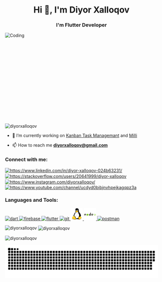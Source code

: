 <h1 align="center">Hi 👋, I'm Diyor Xalloqov</h1>
<h3 align="center">I'm Flutter Developer</h3>
<img align = "right" alt="Coding" width="600" height="300" src="https://user-images.githubusercontent.com/48603081/108998934-a0023200-76c7-11eb-90c6-0e2b75921335.gif">

<p align="left"> <img src="https://komarev.com/ghpvc/?username=diyorxalloqov&label=Profile%20views&color=0e75b6&style=flat" alt="diyorxalloqov" /> </p>


- 🔭 I’m currently working on [Kanban Task Managemant](https://github.com/diyorxalloqov/kanban_task_managemant) and [Milli](https://github.com/diyorxalloqov/milli)

- 📫 How to reach me **diyorxalloqov@gmail.com**

<h3 align="left">Connect with me:</h3>
<p align="left">
<a href="https://linkedin.com/in/https://www.linkedin.com/in/diyor-xalloqov-024b63231/" target="blank"><img align="center" src="https://raw.githubusercontent.com/rahuldkjain/github-profile-readme-generator/master/src/images/icons/Social/linked-in-alt.svg" alt="https://www.linkedin.com/in/diyor-xalloqov-024b63231/" height="30" width="40" /></a>
<a href="https://stackoverflow.com/users/https://stackoverflow.com/users/20641999/diyor-xalloqov" target="blank"><img align="center" src="https://raw.githubusercontent.com/rahuldkjain/github-profile-readme-generator/master/src/images/icons/Social/stack-overflow.svg" alt="https://stackoverflow.com/users/20641999/diyor-xalloqov" height="30" width="40" /></a>
<a href="https://instagram.com/https://www.instagram.com/diyorxalloqov/" target="blank"><img align="center" src="https://raw.githubusercontent.com/rahuldkjain/github-profile-readme-generator/master/src/images/icons/Social/instagram.svg" alt="https://www.instagram.com/diyorxalloqov/" height="30" width="40" /></a>
<a href="https://www.youtube.com/c/https://www.youtube.com/channel/ucdyd0bibjnvhpejkagqpz3a" target="blank"><img align="center" src="https://raw.githubusercontent.com/rahuldkjain/github-profile-readme-generator/master/src/images/icons/Social/youtube.svg" alt="https://www.youtube.com/channel/ucdyd0bibjnvhpejkagqpz3a" height="30" width="40" /></a>
</p>

<h3 align="left">Languages and Tools:</h3>
<p align="left"> <a href="https://dart.dev" target="_blank" rel="noreferrer"> <img src="https://www.vectorlogo.zone/logos/dartlang/dartlang-icon.svg" alt="dart" width="40" height="40"/> </a> <a href="https://firebase.google.com/" target="_blank" rel="noreferrer"> <img src="https://www.vectorlogo.zone/logos/firebase/firebase-icon.svg" alt="firebase" width="40" height="40"/> </a> <a href="https://flutter.dev" target="_blank" rel="noreferrer"> <img src="https://www.vectorlogo.zone/logos/flutterio/flutterio-icon.svg" alt="flutter" width="40" height="40"/> </a> <a href="https://git-scm.com/" target="_blank" rel="noreferrer"> <img src="https://www.vectorlogo.zone/logos/git-scm/git-scm-icon.svg" alt="git" width="40" height="40"/> </a> <a href="https://www.linux.org/" target="_blank" rel="noreferrer"> <img src="https://raw.githubusercontent.com/devicons/devicon/master/icons/linux/linux-original.svg" alt="linux" width="40" height="40"/> </a> <a href="https://nodejs.org" target="_blank" rel="noreferrer"> <img src="https://raw.githubusercontent.com/devicons/devicon/master/icons/nodejs/nodejs-original-wordmark.svg" alt="nodejs" width="40" height="40"/> </a> <a href="https://postman.com" target="_blank" rel="noreferrer"> <img src="https://www.vectorlogo.zone/logos/getpostman/getpostman-icon.svg" alt="postman" width="40" height="40"/> </a> </p>

<p><img align="left" src="https://github-readme-stats.vercel.app/api/top-langs?username=diyorxalloqov&show_icons=true&locale=en&layout=compact" alt="diyorxalloqov" /></p>

<p>&nbsp;<img align="center" src="https://github-readme-stats.vercel.app/api?username=diyorxalloqov&show_icons=true&locale=en" alt="diyorxalloqov" /></p>

<p><img align="center" src="https://github-readme-streak-stats.herokuapp.com/?user=diyorxalloqov&" alt="diyorxalloqov" /></p>

<div>
  <img src="https://github.com/omadli/omadli/raw/master/output/github-contribution-grid-snake.svg" alt="snake"></center>
</div>

<!--
asrayev/asrayev is a ✨ _special_ ✨ repository because its README.md (this file) appears on your GitHub profile.

Here are some ideas to get you started:

- 🔭 I’m currently working on ...
- 🌱 I’m currently learning ...
- 👯 I’m looking to collaborate on ...
- 🤔 I’m looking for help with ...
- 💬 Ask me about ...
- 📫 How to reach me: ...
- 😄 Pronouns: ...
- ⚡️ Fun fact: ...
-->

